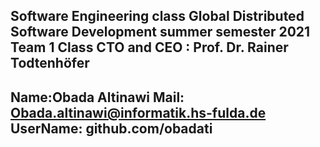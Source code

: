 Software Engineering class
Global Distributed Software Development
summer semester 2021 Team 1
Class	CTO	and	CEO : Prof. Dr. Rainer Todtenhöfer
----------------------------------------------------
Name:Obada Altinawi
Mail: Obada.altinawi@informatik.hs-fulda.de
UserName: github.com/obadati
----------------------------
